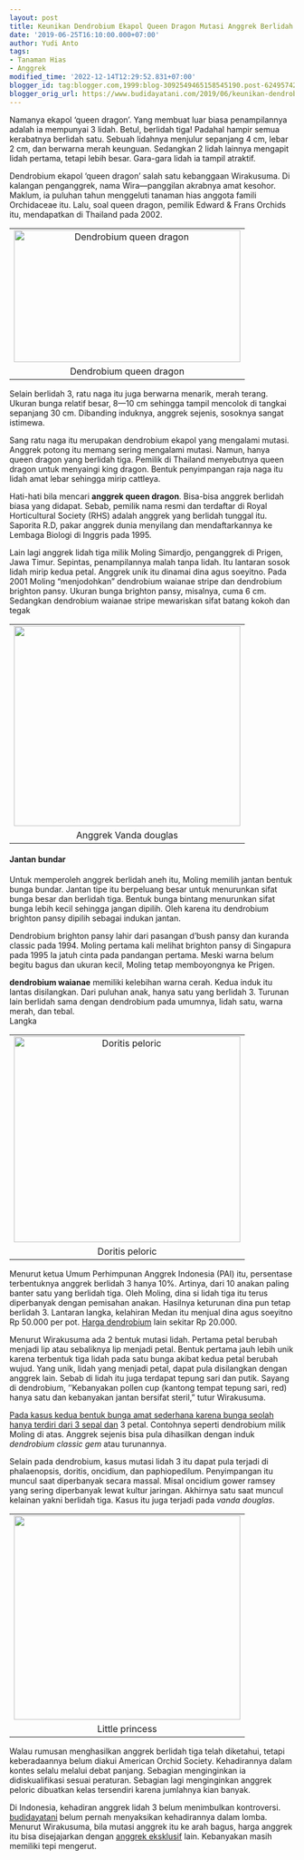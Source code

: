 ```yaml
---
layout: post
title: Keunikan Dendrobium Ekapol Queen Dragon Mutasi Anggrek Berlidah Tiga
date: '2019-06-25T16:10:00.000+07:00'
author: Yudi Anto
tags:
- Tanaman Hias
- Anggrek
modified_time: '2022-12-14T12:29:52.831+07:00'
blogger_id: tag:blogger.com,1999:blog-3092549465158545190.post-6249574201533098691
blogger_orig_url: https://www.budidayatani.com/2019/06/keunikan-dendrobium-ekapol-queen-dragon.html
---
```


<p>Namanya ekapol &#8216;queen dragon&#8217;. Yang membuat luar biasa penampilannya adalah ia mempunyai 3 lidah. Betul, berlidah tiga! Padahal hampir semua kerabatnya berlidah satu. Sebuah lidahnya menjulur sepanjang 4 cm, lebar 2 cm, dan berwarna merah keunguan. Sedangkan 2 lidah lainnya mengapit lidah pertama, tetapi lebih besar. Gara-gara lidah ia tampil atraktif.</p><p>Dendrobium ekapol ‘queen dragon’ salah satu kebanggaan Wirakusuma. Di kalangan penganggrek, nama Wira—panggilan akrabnya amat kesohor. Maklum, ia puluhan tahun menggeluti tanaman hias anggota famili Orchidaceae itu. Lalu, soal queen dragon, pemilik Edward &amp; Frans Orchids itu, mendapatkan di Thailand pada 2002.</p><table align="center" cellpadding="0" cellspacing="0" style="margin-left: auto;margin-right: auto;text-align: center"><tbody><tr><td style="text-align: center"><a href="https://i0.wp.com/1.bp.blogspot.com/-7aNdRUfdM1U/XRHh4U-RPTI/AAAAAAAACgg/DmZaymEgwJkiYMOqtcB16g1-_ELNjIkxgCLcBGAs/s1600/dendrobium%2Bekapol_800x468.jpg?ssl=1" style="margin-left: auto;margin-right: auto"><img loading="lazy" alt="Dendrobium queen dragon" border="0" data-original-height="468" data-original-width="800" height="233" src="https://i0.wp.com/1.bp.blogspot.com/-7aNdRUfdM1U/XRHh4U-RPTI/AAAAAAAACgg/DmZaymEgwJkiYMOqtcB16g1-_ELNjIkxgCLcBGAs/s400/dendrobium%2Bekapol_800x468.jpg?resize=400%2C233&amp;ssl=1" title="" width="400" data-recalc-dims="1" /></a></td></tr><tr><td style="text-align: center">Dendrobium queen dragon</td></tr></tbody></table><p>Selain berlidah 3, ratu naga itu juga berwarna menarik, merah terang. Ukuran bunga relatif besar, 8—10 cm sehingga tampil mencolok di tangkai sepanjang 30 cm. Dibanding induknya, anggrek sejenis, sosoknya sangat istimewa.</p><p>Sang ratu naga itu merupakan dendrobium ekapol yang mengalami mutasi. Anggrek potong itu memang sering mengalami mutasi. Namun, hanya queen dragon yang berlidah tiga. Pemilik di Thailand menyebutnya queen dragon untuk menyaingi king dragon. Bentuk penyimpangan raja naga itu lidah amat lebar sehingga mirip cattleya.</p><p>Hati-hati bila mencari <b>anggrek queen dragon</b>. Bisa-bisa anggrek berlidah biasa yang didapat. Sebab, pemilik nama resmi dan terdaftar di Royal Horticultural Society (RHS) adalah anggrek yang berlidah tunggal itu. Saporita R.D, pakar anggrek dunia menyilang dan mendaftarkannya ke Lembaga Biologi di Inggris pada 1995.</p><p>Lain lagi anggrek lidah tiga milik Moling Simardjo, penganggrek di Prigen, Jawa Timur. Sepintas, penampilannya malah tanpa lidah. Itu lantaran sosok lidah mirip kedua petal. Anggrek unik itu dinamai dina agus soeyitno. Pada 2001 Moling “menjodohkan” dendrobium waianae stripe dan dendrobium brighton pansy. Ukuran bunga brighton pansy, misalnya, cuma 6 cm. Sedangkan dendrobium waianae stripe mewariskan sifat batang kokoh dan tegak</p><table align="center" cellpadding="0" cellspacing="0" style="margin-left: auto;margin-right: auto;text-align: center"><tbody><tr><td style="text-align: center"><a href="https://i2.wp.com/1.bp.blogspot.com/-kEqQPM1rIeM/XRHiXDR9qYI/AAAAAAAACgs/DnkPyQvdSOc5mFqF9MKJTjWhNtYGl40DQCLcBGAs/s1600/dendrobium%2Bekapol_677x600.jpg?ssl=1" style="margin-left: auto;margin-right: auto"><img loading="lazy" border="0" data-original-height="600" data-original-width="677" height="353" src="https://i0.wp.com/1.bp.blogspot.com/-kEqQPM1rIeM/XRHiXDR9qYI/AAAAAAAACgs/DnkPyQvdSOc5mFqF9MKJTjWhNtYGl40DQCLcBGAs/s400/dendrobium%2Bekapol_677x600.jpg?resize=400%2C353&amp;ssl=1" width="400" data-recalc-dims="1" /></a></td></tr><tr><td style="text-align: center">Anggrek Vanda douglas</td></tr></tbody></table><h4>Jantan bundar</h4><p>Untuk memperoleh anggrek berlidah aneh itu, Moling memilih jantan bentuk bunga bundar. Jantan tipe itu berpeluang besar untuk menurunkan sifat bunga besar dan berlidah tiga. Bentuk bunga bintang menurunkan sifat bunga lebih kecil sehingga jangan dipilih. Oleh karena itu dendrobium brighton pansy dipilih sebagai indukan jantan.</p><p>Dendrobium brighton pansy lahir dari pasangan d’bush pansy dan kuranda classic pada 1994. Moling pertama kali melihat brighton pansy di Singapura pada 1995 Ia jatuh cinta pada pandangan pertama. Meski warna belum begitu bagus dan ukuran kecil, Moling tetap memboyongnya ke Prigen.</p><p><b>dendrobium waianae</b> memiliki kelebihan warna cerah. Kedua induk itu lantas disilangkan. Dari puluhan anak, hanya satu yang berlidah 3. Turunan lain berlidah sama dengan dendrobium pada umumnya, lidah satu, warna merah, dan tebal.<br />Langka</p><table align="center" cellpadding="0" cellspacing="0" style="margin-left: auto;margin-right: auto;text-align: center"><tbody><tr><td style="text-align: center"><a href="https://i0.wp.com/1.bp.blogspot.com/-WBQSH81I-iA/XRHiRtFi4NI/AAAAAAAACgo/XtKV4V2jGkouxGhAh8au-Ehu3Z4-mIO_gCLcBGAs/s1600/dendrobium%2Bekapol_658x600.jpg?ssl=1" style="margin-left: auto;margin-right: auto"><img loading="lazy" alt="Doritis peloric" border="0" data-original-height="600" data-original-width="658" height="363" src="https://i1.wp.com/1.bp.blogspot.com/-WBQSH81I-iA/XRHiRtFi4NI/AAAAAAAACgo/XtKV4V2jGkouxGhAh8au-Ehu3Z4-mIO_gCLcBGAs/s400/dendrobium%2Bekapol_658x600.jpg?resize=400%2C363&amp;ssl=1" title="" width="400" data-recalc-dims="1" /></a></td></tr><tr><td style="text-align: center">Doritis peloric</td></tr></tbody></table><p>Menurut ketua Umum Perhimpunan Anggrek Indonesia (PAI) itu, persentase terbentuknya anggrek berlidah 3 hanya 10%. Artinya, dari 10 anakan paling banter satu yang berlidah tiga. Oleh Moling, dina si lidah tiga itu terus diperbanyak dengan pemisahan anakan. Hasilnya keturunan dina pun tetap berlidah 3. Lantaran langka, kelahiran Medan itu menjual dina agus soeyitno Rp 50.000 per pot. <a href="https://www.budidayatani.com/2019/06/koleksi-bunga-anggrek-terlengkap-dari.html">Harga dendrobium</a> lain sekitar Rp 20.000.</p><p>Menurut Wirakusuma ada 2 bentuk mutasi lidah. Pertama petal berubah menjadi lip atau sebaliknya lip menjadi petal. Bentuk pertama jauh lebih unik karena terbentuk tiga lidah pada satu bunga akibat kedua petal berubah wujud. Yang unik, lidah yang menjadi petal, dapat pula disilangkan dengan anggrek lain. Sebab di lidah itu juga terdapat tepung sari dan putik. Sayang di dendrobium, ’’Kebanyakan pollen cup (kantong tempat tepung sari, red) hanya satu dan kebanyakan jantan bersifat steril,” tutur Wirakusuma.</p><p><a href="https://www.budidayatani.com/2019/07/ciri-ciri-dan-karakteristik-umum-pada.html" style="width: auto !important" data-wpil-post-to-="data-wpil-post-to-">Pada kasus kedua bentuk bunga amat sederhana karena bunga seolah hanya terdiri dari 3 sepal dan</a> 3 petal. Contohnya seperti dendrobium milik Moling di atas. Anggrek sejenis bisa pula dihasilkan dengan induk <i>dendrobium classic gem</i> atau turunannya.</p><p>Selain pada dendrobium, kasus mutasi lidah 3 itu dapat pula terjadi di phalaenopsis, doritis, oncidium, dan paphiopedilum. Penyimpangan itu muncul saat diperbanyak secara massal. Misal oncidium gower ramsey yang sering diperbanyak lewat kultur jaringan. Akhirnya satu saat muncul kelainan yakni berlidah tiga. Kasus itu juga terjadi pada <i>vanda douglas</i>.</p><table align="center" cellpadding="0" cellspacing="0" style="margin-left: auto;margin-right: auto;text-align: center"><tbody><tr><td style="text-align: center"><a href="https://i2.wp.com/1.bp.blogspot.com/-U6fMJCvhIjM/XRHidvFFGvI/AAAAAAAACgw/BduM27XcwNIOKbaZh7WSNyzznW6eZ0QEACLcBGAs/s1600/dendrobium%2Bekapol_666x600.jpg?ssl=1" style="margin-left: auto;margin-right: auto"><img loading="lazy" border="0" data-original-height="600" data-original-width="666" height="360" src="https://i0.wp.com/1.bp.blogspot.com/-U6fMJCvhIjM/XRHidvFFGvI/AAAAAAAACgw/BduM27XcwNIOKbaZh7WSNyzznW6eZ0QEACLcBGAs/s400/dendrobium%2Bekapol_666x600.jpg?resize=400%2C360&amp;ssl=1" width="400" data-recalc-dims="1" /></a></td></tr><tr><td style="text-align: center">Little princess</td></tr></tbody></table><p>Walau rumusan menghasilkan anggrek berlidah tiga telah diketahui, tetapi keberadaannya belum diakui American Orchid Society. Kehadirannya dalam kontes selalu melalui debat panjang. Sebagian menginginkan ia didiskualifikasi sesuai peraturan. Sebagian lagi menginginkan anggrek peloric dibuatkan kelas tersendiri karena jumlahnya kian banyak.</p><p>Di Indonesia, kehadiran anggrek lidah 3 belum menimbulkan kontroversi.<a href="https://www.budidayatani.com/"> budidayatani</a> belum pernah menyaksikan kehadirannya dalam lomba. Menurut Wirakusuma, bila mutasi anggrek itu ke arah bagus, harga anggrek itu bisa disejajarkan dengan <a href="https://www.budidayatani.com/2019/06/5-varietas-anggrek-import-terpopuler.html">anggrek eksklusif</a> lain. Kebanyakan masih memiliki tepi mengerut.</p>